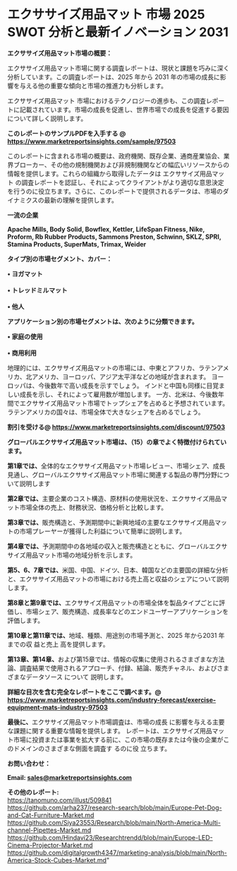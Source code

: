 # エクササイズ用品マット 市場 2025 SWOT 分析と最新イノベーション 2031

<strong><b>エクササイズ用品マット市場の概要：</b></strong>

エクササイズ用品マット市場に関する調査レポートは、現状と課題を巧みに深く分析しています。この調査レポートは、2025 年から 2031 年の市場の成長に影響を与える他の重要な傾向と市場の推進力も分析します。

エクササイズ用品マット 市場におけるテクノロジーの進歩も、この調査レポートに記載されています。市場の成長を促進し、世界市場での成長を促進する要因について詳しく説明します。

<strong>このレポートのサンプルPDFを入手する @ <a href=https://www.marketreportsinsights.com/sample/97503>https://www.marketreportsinsights.com/sample/97503</a></strong>

このレポートに含まれる市場の概要は、政府機関、既存企業、通商産業協会、業界ブローカー、その他の規制機関および非規制機関などの幅広いリソースからの情報を提供します。これらの組織から取得したデータは エクササイズ用品マット の調査レポートを認証し、それによってクライアントがより適切な意思決定を行うのに役立ちます。さらに、このレポートで提供されるデータは、市場のダイナミクスの最新の理解を提供します。

<strong>一流の企業</strong>

<strong><b>Apache Mills, Body Solid, Bowflex, Kettler, LifeSpan Fitness, Nike, Proform, Rb Rubber Products, Sammons Preston, Schwinn, SKLZ, SPRI, Stamina Products, SuperMats, Trimax, Weider</b></strong>

<strong><b>タイプ別の市場セグメント、カバー：</b></strong>

<strong>• ヨガマット<br><br>• トレッドミルマット<br><br>• 他人</strong>

<strong><b>アプリケーション別の市場セグメントは、次のように分類できます。</b></strong>

<strong>• 家庭の使用<br><br>• 商用利用</strong>

 地理的には、エクササイズ用品マットの市場には、中東とアフリカ、ラテンアメリカ、北アメリカ、ヨーロッパ、アジア太平洋などの地域が含まれます。 ヨーロッパは、今後数年で高い成長を示すでしょう。 インドと中国も同様に目覚ましい成長を示し、それによって雇用数が増加します。 一方、北米は、今後数年間でエクササイズ用品マット市場でトップシェアを占めると予想されています。 ラテンアメリカの国々は、市場全体で大きなシェアを占めるでしょう。

<strong>割引を受ける@ <a href=https://www.marketreportsinsights.com/discount/97503>https://www.marketreportsinsights.com/discount/97503</a></strong>

<strong><b>グローバルエクササイズ用品マット市場は、（15）の章でよく特徴付けられています。</b></strong>

<strong><b>第</b></strong><strong><b>1章では、</b></strong>全体的なエクササイズ用品マット市場レビュー、市場シェア、成長見通し、グローバルエクササイズ用品マット市場に関連する製品の専門分野について説明します

<strong><b>第2章では、</b></strong>主要企業のコスト構造、原材料の使用状況を、エクササイズ用品マット市場全体の売上、財務状況、価格分析と比較します。

<strong><b>第3章では、</b></strong>販売構造と、予測期間中に新興地域の主要なエクササイズ用品マットの市場プレーヤーが獲得した利益について簡単に説明します。

<strong><b>第4章では、</b></strong>予測期間中の各地域の収入と販売構造とともに、グローバルエクササイズ用品マット市場の地域分析を示します。

<strong><b>第5、6、7章では、</b></strong>米国、中国、ドイツ、日本、韓国などの主要国の詳細な分析と、エクササイズ用品マットの市場における売上高と収益のシェアについて説明します。

<strong><b>第8章と第9章では、</b></strong>エクササイズ用品マットの市場全体を製品タイプごとに評価し、市場シェア、販売構造、成長率などのエンドユーザーアプリケーションを評価します。

<strong><b>第10章と第11章では、</b></strong>地域、種類、用途別の市場予測と、2025 年から2031 年までの収 益と売上 高を提供します。

<strong><b>第13章、第14章、</b></strong>および第15章では、情報の収集に使用されるさまざまな方法論、調査結果で使用されるアプローチ、付録、結論、販売チャネル、およびさまざまなデータソース について 説明します。

<strong>詳細な目次を含む完全なレポートをここで調べます。@ <a href=https://www.marketreportsinsights.com/industry-forecast/exercise-equipment-mats-industry-97503>https://www.marketreportsinsights.com/industry-forecast/exercise-equipment-mats-industry-97503</a></strong>

<strong><b>最後に、</b></strong>エクササイズ用品マット市場調査は、市場の成長 に影響を</a>与える主要な課題に関する重要な情報を提供します。 レポートは、エクササイズ用品マット市場に投資または事業を拡大する前に、この市場の既存または今後の企業がこのドメインのさまざまな側面を調査す るのに役 立ちます。

<strong><b>お問い合わせ：</b></strong>

<strong>Email: </strong><a href=mailto:sales@marketreportsinsights.com><strong>sales@marketreportsinsights.com</strong></a>

<strong>その他のレポート:</strong>
<br>
<a href=https://tanomuno.com/illust/509841>https://tanomuno.com/illust/509841</a>
<br>
<a href=https://github.com/arha237/research-search/blob/main/Europe-Pet-Dog-and-Cat-Furniture-Market.md>https://github.com/arha237/research-search/blob/main/Europe-Pet-Dog-and-Cat-Furniture-Market.md</a>
<br>
<a href=https://github.com/Siya23553/Research/blob/main/North-America-Multi-channel-Pipettes-Market.md>https://github.com/Siya23553/Research/blob/main/North-America-Multi-channel-Pipettes-Market.md</a>
<br>
<a href=https://github.com/Hindavi23/Researchtrendd/blob/main/Europe-LED-Cinema-Projector-Market.md>https://github.com/Hindavi23/Researchtrendd/blob/main/Europe-LED-Cinema-Projector-Market.md</a>
<br>
<a href=https://github.com/digitalgrowth4347/marketing-analysis/blob/main/North-America-Stock-Cubes-Market.md>https://github.com/digitalgrowth4347/marketing-analysis/blob/main/North-America-Stock-Cubes-Market.md</a>"
